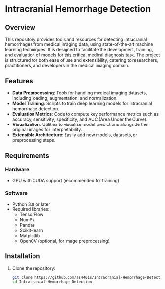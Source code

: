 # Intracranial Hemorrhage Detection

## Overview

This repository provides tools and resources for detecting intracranial hemorrhages from medical imaging data, using state-of-the-art machine learning techniques. It is designed to facilitate the development, training, and evaluation of models for this critical medical diagnosis task. The project is structured for both ease of use and extensibility, catering to researchers, practitioners, and developers in the medical imaging domain.

## Features
- **Data Preprocessing**: Tools for handling medical imaging datasets, including loading, augmentation, and normalization.
- **Model Training**: Scripts to train deep learning models for intracranial hemorrhage detection.
- **Evaluation Metrics**: Code to compute key performance metrics such as accuracy, sensitivity, specificity, and AUC (Area Under the Curve).
- **Visualization**: Utilities to visualize model predictions alongside the original images for interpretability.
- **Extensible Architecture**: Easily add new models, datasets, or preprocessing steps.

## Requirements

### Hardware
- GPU with CUDA support (recommended for training)

### Software
- Python 3.8 or later
- Required libraries:
  - TensorFlow 
  - NumPy
  - Pandas
  - Scikit-learn
  - Matplotlib
  - OpenCV (optional, for image preprocessing)

## Installation
1. Clone the repository:
   ```bash
   git clone https://github.com/as4401s/Intracranial-Hemorrhage-Detection.git
   cd Intracranial-Hemorrhage-Detection

